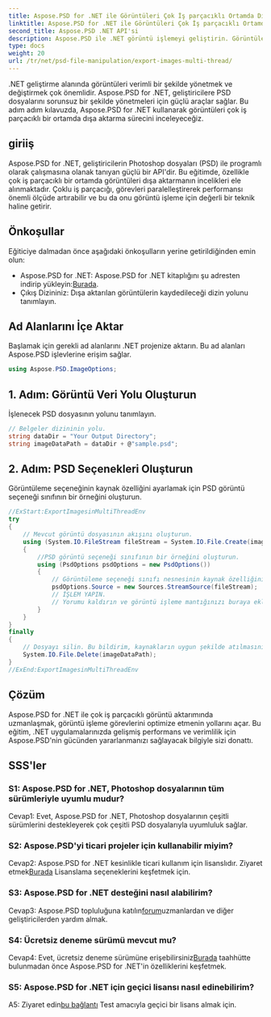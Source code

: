 ```yaml
---
title: Aspose.PSD for .NET ile Görüntüleri Çok İş parçacıklı Ortamda Dışa Aktarma
linktitle: Aspose.PSD for .NET ile Görüntüleri Çok İş parçacıklı Ortamda Dışa Aktarma
second_title: Aspose.PSD .NET API'si
description: Aspose.PSD ile .NET görüntü işlemeyi geliştirin. Görüntüleri çok iş parçacıklı bir ortamda dışa aktarın. Performansı ve verimliliği zahmetsizce artırın.
type: docs
weight: 20
url: /tr/net/psd-file-manipulation/export-images-multi-thread/
---
```

.NET geliştirme alanında görüntüleri verimli bir şekilde yönetmek ve değiştirmek çok önemlidir. Aspose.PSD for .NET, geliştiricilere PSD dosyalarını sorunsuz bir şekilde yönetmeleri için güçlü araçlar sağlar. Bu adım adım kılavuzda, Aspose.PSD for .NET kullanarak görüntüleri çok iş parçacıklı bir ortamda dışa aktarma sürecini inceleyeceğiz.
## giriiş
Aspose.PSD for .NET, geliştiricilerin Photoshop dosyaları (PSD) ile programlı olarak çalışmasına olanak tanıyan güçlü bir API'dir. Bu eğitimde, özellikle çok iş parçacıklı bir ortamda görüntüleri dışa aktarmanın incelikleri ele alınmaktadır. Çoklu iş parçacığı, görevleri paralelleştirerek performansı önemli ölçüde artırabilir ve bu da onu görüntü işleme için değerli bir teknik haline getirir.
## Önkoşullar
Eğiticiye dalmadan önce aşağıdaki önkoşulların yerine getirildiğinden emin olun:
-  Aspose.PSD for .NET: Aspose.PSD for .NET kitaplığını şu adresten indirip yükleyin:[Burada](https://releases.aspose.com/psd/net/).
- Çıkış Dizininiz: Dışa aktarılan görüntülerin kaydedileceği dizin yolunu tanımlayın.
## Ad Alanlarını İçe Aktar
Başlamak için gerekli ad alanlarını .NET projenize aktarın. Bu ad alanları Aspose.PSD işlevlerine erişim sağlar.
```csharp
using Aspose.PSD.ImageOptions;

```
## 1. Adım: Görüntü Veri Yolu Oluşturun
İşlenecek PSD dosyasının yolunu tanımlayın.
```csharp
// Belgeler dizininin yolu.
string dataDir = "Your Output Directory";
string imageDataPath = dataDir + @"sample.psd";
```
## 2. Adım: PSD Seçenekleri Oluşturun
Görüntüleme seçeneğinin kaynak özelliğini ayarlamak için PSD görüntü seçeneği sınıfının bir örneğini oluşturun.
```csharp
//ExStart:ExportImagesinMultiThreadEnv
try
{
    // Mevcut görüntü dosyasının akışını oluşturun.
    using (System.IO.FileStream fileStream = System.IO.File.Create(imageDataPath))
    {
        //PSD görüntü seçeneği sınıfının bir örneğini oluşturun.
        using (PsdOptions psdOptions = new PsdOptions())
        {
            // Görüntüleme seçeneği sınıfı nesnesinin kaynak özelliğini ayarlayın.
            psdOptions.Source = new Sources.StreamSource(fileStream);
            // İŞLEM YAPIN.
            // Yorumu kaldırın ve görüntü işleme mantığınızı buraya ekleyin.
        }
    }
}
finally
{
    // Dosyayı silin. Bu bildirim, kaynakların uygun şekilde atılmasını sağlamak için son blokta yer almaktadır.
    System.IO.File.Delete(imageDataPath);
}
//ExEnd:ExportImagesinMultiThreadEnv
```
## Çözüm
Aspose.PSD for .NET ile çok iş parçacıklı görüntü aktarımında uzmanlaşmak, görüntü işleme görevlerini optimize etmenin yollarını açar. Bu eğitim, .NET uygulamalarınızda gelişmiş performans ve verimlilik için Aspose.PSD'nin gücünden yararlanmanızı sağlayacak bilgiyle sizi donattı.

## SSS'ler

### S1: Aspose.PSD for .NET, Photoshop dosyalarının tüm sürümleriyle uyumlu mudur?

Cevap1: Evet, Aspose.PSD for .NET, Photoshop dosyalarının çeşitli sürümlerini destekleyerek çok çeşitli PSD dosyalarıyla uyumluluk sağlar.

### S2: Aspose.PSD'yi ticari projeler için kullanabilir miyim?

 Cevap2: Aspose.PSD for .NET kesinlikle ticari kullanım için lisanslıdır. Ziyaret etmek[Burada](https://purchase.aspose.com/buy) Lisanslama seçeneklerini keşfetmek için.

### S3: Aspose.PSD for .NET desteğini nasıl alabilirim?

 Cevap3: Aspose.PSD topluluğuna katılın[forum](https://forum.aspose.com/c/psd/34)uzmanlardan ve diğer geliştiricilerden yardım almak.

### S4: Ücretsiz deneme sürümü mevcut mu?

 Cevap4: Evet, ücretsiz deneme sürümüne erişebilirsiniz[Burada](https://releases.aspose.com/) taahhütte bulunmadan önce Aspose.PSD for .NET'in özelliklerini keşfetmek.

### S5: Aspose.PSD for .NET için geçici lisansı nasıl edinebilirim?

 A5: Ziyaret edin[bu bağlantı](https://purchase.aspose.com/temporary-license/) Test amacıyla geçici bir lisans almak için.